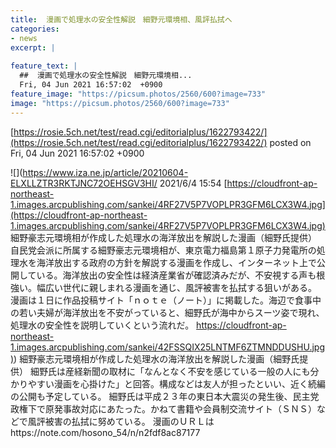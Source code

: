 ```yaml
---
title:  漫画で処理水の安全性解説　細野元環境相、風評払拭へ  
categories:
- news
excerpt: |
  
feature_text: |
  ##  漫画で処理水の安全性解説　細野元環境相...
  Fri, 04 Jun 2021 16:57:02  +0900
feature_image: "https://picsum.photos/2560/600?image=733"
image: "https://picsum.photos/2560/600?image=733"
---
```


[https://rosie.5ch.net/test/read.cgi/editorialplus/1622793422/](https://rosie.5ch.net/test/read.cgi/editorialplus/1622793422/)
posted on Fri, 04 Jun 2021 16:57:02  +0900

<!--more-->

![](https://www.iza.ne.jp/article/20210604-ELXLLZTR3RKTJNC72OEHSGV3HI/ 2021/6/4 15:54 [https://cloudfront-ap-northeast-1.images.arcpublishing.com/sankei/4RF27V5P7VOPLPR3GFM6LCX3W4.jpg](https://cloudfront-ap-northeast-1.images.arcpublishing.com/sankei/4RF27V5P7VOPLPR3GFM6LCX3W4.jpg) 細野豪志元環境相が作成した処理水の海洋放出を解説した漫画（細野氏提供） 自民党会派に所属する細野豪志元環境相が、東京電力福島第１原子力発電所の処理水を海洋放出する政府の方針を解説する漫画を作成し、インターネット上で公開している。海洋放出の安全性は経済産業省が確認済みだが、不安視する声も根強い。幅広い世代に親しまれる漫画を通じ、風評被害を払拭する狙いがある。 漫画は１日に作品投稿サイト「ｎｏｔｅ（ノート）」に掲載した。海辺で食事中の若い夫婦が海洋放出を不安がっていると、細野氏が海中からスーツ姿で現れ、処理水の安全性を説明していくという流れだ。 [https://cloudfront-ap-northeast-1.images.arcpublishing.com/sankei/42FSSQIX25LNTMF6ZTMNDDUSHU.jpg)](https://cloudfront-ap-northeast-1.images.arcpublishing.com/sankei/42FSSQIX25LNTMF6ZTMNDDUSHU.jpg)) 細野豪志元環境相が作成した処理水の海洋放出を解説した漫画（細野氏提供） 細野氏は産経新聞の取材に「なんとなく不安を感じている一般の人にも分かりやすい漫画を心掛けた」と回答。構成などは友人が担ったといい、近く続編の公開も予定している。 細野氏は平成２３年の東日本大震災の発生後、民主党政権下で原発事故対応にあたった。かねて書籍や会員制交流サイト（ＳＮＳ）などで風評被害の払拭に努めている。 漫画のＵＲＬはhttps://note.com/hosono_54/n/n2fdf8ac87177
